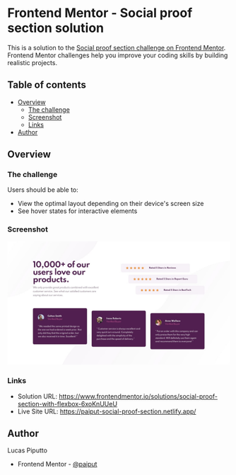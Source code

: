 # Frontend Mentor - Social proof section solution

This is a solution to the [Social proof section challenge on Frontend Mentor](https://www.frontendmentor.io/challenges/social-proof-section-6e0qTv_bA). Frontend Mentor challenges help you improve your coding skills by building realistic projects. 

## Table of contents

- [Overview](#overview)
  - [The challenge](#the-challenge)
  - [Screenshot](#screenshot)
  - [Links](#links)
- [Author](#author)

## Overview

### The challenge

Users should be able to:

- View the optimal layout depending on their device's screen size
- See hover states for interactive elements

### Screenshot

![](./assets/design/desktop-design.jpg)

### Links

- Solution URL: https://www.frontendmentor.io/solutions/social-proof-section-with-flexbox-6xoKnUUeU
- Live Site URL: https://paiput-social-proof-section.netlify.app/

## Author

Lucas Piputto

- Frontend Mentor - [@paiput](https://www.frontendmentor.io/profile/paiput)